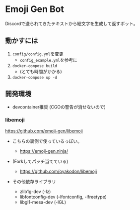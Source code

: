 # Emoji Gen Bot

Discordで送られてきたテキストから絵文字を生成して返すボット。

## 動かすには

1. `config/config.yml`を変更
    - `config_example.yml`を参考に
2. `docker-compose build`
    - (とても時間がかかる)
3. `docker-compose up -d`

## 開発環境

- devcontainer推奨 (CGOの警告が消せないので)

### libemoji

<https://github.com/emoji-gen/libemoji>

- こちらの裏側で使っているっぽい。
  - <https://emoji-gen.ninja/>

- (Forkしてパッチ当てている)
  - <https://github.com/oyakodon/libemoji>

- その他依存ライブラリ
  - zlib1g-dev (-lz)
  - libfontconfig-dev (-lfontconfig, -lfreetype)
  - libgl1-mesa-dev (-lGL)
